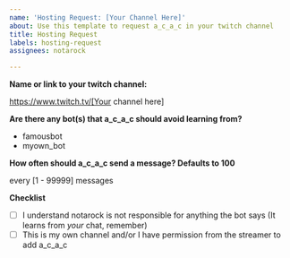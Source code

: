 ```yaml
---
name: 'Hosting Request: [Your Channel Here]'
about: Use this template to request a_c_a_c in your twitch channel
title: Hosting Request
labels: hosting-request
assignees: notarock

---
```


**Name or link to your twitch channel:**

https://www.twitch.tv/[Your channel here]

**Are there any bot(s) that a_c_a_c should avoid learning from?**

- famousbot
- myown_bot

**How often should a_c_a_c send a message? Defaults to 100**

every [1 - 99999] messages

**Checklist**

- [ ] I understand notarock is not responsible for anything the bot says (It learns from *your* chat, remember)
- [ ] This is my own channel and/or I have permission from the streamer to add a_c_a_c
